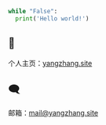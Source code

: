 ```python
while "False":
  print('Hello world!')
```

##  👋
个人主页：[yangzhang.site](https://yangzhang.site)

## 🗨 
邮箱：[mail@yangzhang.site](mailto:mail@yangzhang.site)
